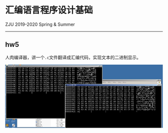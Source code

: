 # 汇编语言程序设计基础
ZJU 2019-2020 Spring & Summer
****
## hw5
人肉编译器，讲一个`.c`文件翻译成汇编代码，实现文本的二进制显示。

![](./1.jpg)
